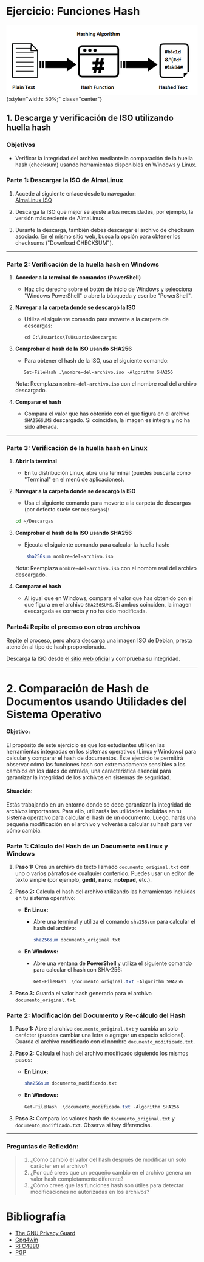 
# **Ejercicio: Funciones Hash**


![Función hash](../img/hashing-algorithm.png){:style="width: 50%;" class="center"}


## 1. Descarga y verificación de ISO utilizando huella hash

### **Objetivos**

- Verificar la integridad del archivo mediante la comparación de la huella hash (checksum) usando herramientas disponibles en Windows y Linux.

### **Parte 1: Descargar la ISO de AlmaLinux**

1. Accede al siguiente enlace desde tu navegador:  
    [AlmaLinux ISO](https://almalinux.org/get-almalinux/)
    
2. Descarga la ISO que mejor se ajuste a tus necesidades, por ejemplo, la versión más reciente de AlmaLinux.
    
3. Durante la descarga, también debes descargar el archivo de checksum asociado. En el mismo sitio web, busca la opción para obtener los checksums ("Download CHECKSUM").     

---

### **Parte 2: Verificación de la huella hash en Windows**

1. **Acceder a la terminal de comandos (PowerShell)**    
    - Haz clic derecho sobre el botón de inicio de Windows y selecciona "Windows PowerShell" o abre la búsqueda y escribe "PowerShell".
2. **Navegar a la carpeta donde se descargó la ISO**
    
    - Utiliza el siguiente comando para moverte a la carpeta de descargas:   
	    ```shell
        cd C:\Usuarios\TuUsuario\Descargas
        ```
3. **Comprobar el hash de la ISO usando SHA256**
    
    - Para obtener el hash de la ISO, usa el siguiente comando:    
     ```shell
        Get-FileHash .\nombre-del-archivo.iso -Algorithm SHA256
    ```
        
    Nota: Reemplaza `nombre-del-archivo.iso` con el nombre real del archivo descargado.
4. **Comparar el hash**
    
    - Compara el valor que has obtenido con el que figura en el archivo `SHA256SUMS` descargado. Si coinciden, la imagen es íntegra y no ha sido alterada.

---

### **Parte 3: Verificación de la huella hash en Linux**

1. **Abrir la terminal**
    
    - En tu distribución Linux, abre una terminal (puedes buscarla como "Terminal" en el menú de aplicaciones).
2. **Navegar a la carpeta donde se descargó la ISO**
    
    - Usa el siguiente comando para moverte a la carpeta de descargas (por defecto suele ser `Descargas`):
        
	 ```bash       
    cd ~/Descargas
    ```
        
3. **Comprobar el hash de la ISO usando SHA256**
    
    - Ejecuta el siguiente comando para calcular la huella hash:
        
    ```bash        
        sha256sum nombre-del-archivo.iso
    ```
        
	Nota: Reemplaza `nombre-del-archivo.iso` con el nombre real del archivo descargado.
4. **Comparar el hash**    
    - Al igual que en Windows, compara el valor que has obtenido con el que figura en el archivo `SHA256SUMS`. Si ambos coinciden, la imagen descargada es correcta y no ha sido modificada.

### Parte4: Repite el proceso con otros archivos

Repite el proceso, pero ahora descarga una imagen ISO de Debian, presta atención al tipo de hash proporcionado.

Descarga la ISO desde [el sitio web oficial](https://www.debian.org/download) y comprueba su integridad.

---

# 2. **Comparación de Hash de Documentos usando Utilidades del Sistema Operativo**

#### **Objetivo:**

El propósito de este ejercicio es que los estudiantes utilicen las herramientas integradas en los sistemas operativos (Linux y Windows) para calcular y comparar el hash de documentos. Este ejercicio te permitirá observar cómo las funciones hash son extremadamente sensibles a los cambios en los datos de entrada, una característica esencial para garantizar la integridad de los archivos en sistemas de seguridad.

#### **Situación:**

Estás trabajando en un entorno donde se debe garantizar la integridad de archivos importantes. Para ello, utilizarás las utilidades incluidas en tu sistema operativo para calcular el hash de un documento. Luego, harás una pequeña modificación en el archivo y volverás a calcular su hash para ver cómo cambia.

### **Parte 1: Cálculo del Hash de un Documento en Linux y Windows**

1. **Paso 1:** Crea un archivo de texto llamado `documento_original.txt` con uno o varios párrafos de cualquier contenido. Puedes usar un editor de texto simple (por ejemplo, **gedit**, **nano**, **notepad**, etc.).

2. **Paso 2:** Calcula el hash del archivo utilizando las herramientas incluidas en tu sistema operativo:

   - **En Linux:**
     - Abre una terminal y utiliza el comando `sha256sum` para calcular el hash del archivo:
       ```bash
       sha256sum documento_original.txt
       ```

   - **En Windows:**
     - Abre una ventana de **PowerShell** y utiliza el siguiente comando para calcular el hash con SHA-256:
       ```powershell
       Get-FileHash .\documento_original.txt -Algorithm SHA256
       ```

3. **Paso 3:** Guarda el valor hash generado para el archivo `documento_original.txt`.

### **Parte 2: Modificación del Documento y Re-cálculo del Hash**

1. **Paso 1:** Abre el archivo `documento_original.txt` y cambia un solo carácter (puedes cambiar una letra o agregar un espacio adicional). Guarda el archivo modificado con el nombre `documento_modificado.txt`.

2. **Paso 2:** Calcula el hash del archivo modificado siguiendo los mismos pasos:

   - **En Linux:**
     ```bash
     sha256sum documento_modificado.txt
     ```

   - **En Windows:**
     ```powershell
     Get-FileHash .\documento_modificado.txt -Algorithm SHA256
     ```

3. **Paso 3:** Compara los valores hash de `documento_original.txt` y `documento_modificado.txt`. Observa si hay diferencias.

---
### **Preguntas de Reflexión:**

> 1. ¿Cómo cambió el valor del hash después de modificar un solo carácter en el archivo?
> 2. ¿Por qué crees que un pequeño cambio en el archivo genera un valor hash completamente diferente?
> 3. ¿Cómo crees que las funciones hash son útiles para detectar modificaciones no autorizadas en los archivos?


# Bibliografía

* [The GNU Privacy Guard](https://www.gnupg.org/index.es.html)
* [Gpg4win](https://www.gpg4win.org/download.html)
* [RFC4880](https://tools.ietf.org/html/rfc4880)
* [PGP](https://es.wikipedia.org/wiki/Pretty_Good_Privacy)


<!-- 
---

### **Entrega:**

- Captura de pantalla los comandos usados en tu sistema operativo para calcular los hashes.
- Los valores hash generados para ambos archivos (`documento_original.txt` y `documento_modificado.txt`).

Respuesta escrita a las preguntas de reflexión.

---

### **Criterios de Evaluación:**

- Correcta ejecución de los comandos para calcular los hashes en Linux o Windows.
- Comparación clara de los valores hash antes y después de la modificación.
- Reflexión bien argumentada sobre el comportamiento de las funciones hash y su importancia en la seguridad de datos.

---

**Nota:** Este ejercicio te permitirá observar cómo las funciones hash son extremadamente sensibles a los cambios en los datos de entrada, una característica esencial para garantizar la integridad de los archivos en sistemas de seguridad.

-->